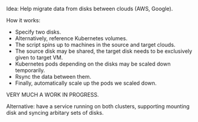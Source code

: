 Idea: Help migrate data from disks between clouds (AWS, Google).

How it works:

- Specify two disks.
- Alternatively, reference Kubernetes volumes.
- The script spins up to machines in the source and target clouds.
- The source disk may be shared, the target disk needs to be exclusively given to target VM.
- Kubernetes pods depending on the disks may be scaled down temporarily.
- Rsync the data between them.
- Finally, automatically scale up the pods we scaled down.


VERY MUCH A WORK IN PROGRESS.

Alternative: have a service running on both clusters, supporting mounting disk and syncing arbitary sets of disks.